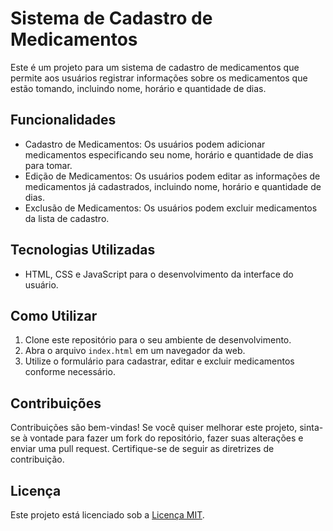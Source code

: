 # Sistema de Cadastro de Medicamentos

Este é um projeto para um sistema de cadastro de medicamentos que permite aos usuários registrar informações sobre os medicamentos que estão tomando, incluindo nome, horário e quantidade de dias.

## Funcionalidades

- Cadastro de Medicamentos: Os usuários podem adicionar medicamentos especificando seu nome, horário e quantidade de dias para tomar.
- Edição de Medicamentos: Os usuários podem editar as informações de medicamentos já cadastrados, incluindo nome, horário e quantidade de dias.
- Exclusão de Medicamentos: Os usuários podem excluir medicamentos da lista de cadastro.

## Tecnologias Utilizadas

- HTML, CSS e JavaScript para o desenvolvimento da interface do usuário.

## Como Utilizar

1. Clone este repositório para o seu ambiente de desenvolvimento.
2. Abra o arquivo `index.html` em um navegador da web.
3. Utilize o formulário para cadastrar, editar e excluir medicamentos conforme necessário.

## Contribuições

Contribuições são bem-vindas! Se você quiser melhorar este projeto, sinta-se à vontade para fazer um fork do repositório, fazer suas alterações e enviar uma pull request. Certifique-se de seguir as diretrizes de contribuição.

## Licença

Este projeto está licenciado sob a [Licença MIT](LICENSE).
